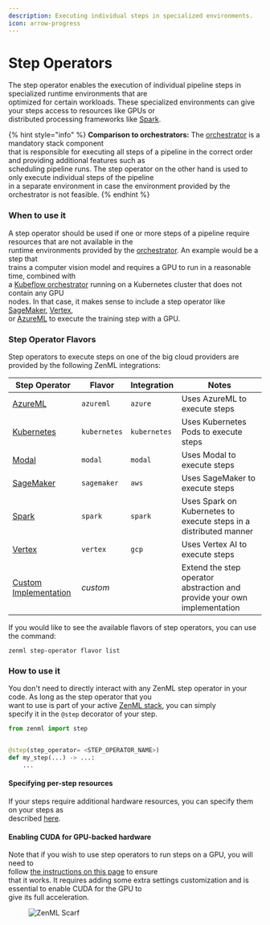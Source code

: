 ```yaml
---
description: Executing individual steps in specialized environments.
icon: arrow-progress
---
```


# Step Operators

The step operator enables the execution of individual pipeline steps in specialized runtime environments that are\
optimized for certain workloads. These specialized environments can give your steps access to resources like GPUs or\
distributed processing frameworks like [Spark](https://spark.apache.org/).

{% hint style="info" %}
**Comparison to orchestrators:** The [orchestrator](../orchestrators/) is a mandatory stack component\
that is responsible for executing all steps of a pipeline in the correct order and providing additional features such as\
scheduling pipeline runs. The step operator on the other hand is used to only execute individual steps of the pipeline\
in a separate environment in case the environment provided by the orchestrator is not feasible.
{% endhint %}

### When to use it

A step operator should be used if one or more steps of a pipeline require resources that are not available in the\
runtime environments provided by the [orchestrator](../orchestrators/). An example would be a step that\
trains a computer vision model and requires a GPU to run in a reasonable time, combined with\
a [Kubeflow orchestrator](../orchestrators/kubeflow.md) running on a Kubernetes cluster that does not contain any GPU\
nodes. In that case, it makes sense to include a step operator like [SageMaker](sagemaker.md), [Vertex](vertex.md),\
or [AzureML](azureml.md) to execute the training step with a GPU.

### Step Operator Flavors

Step operators to execute steps on one of the big cloud providers are provided by the following ZenML integrations:

| Step Operator                      | Flavor       | Integration  | Notes                                                                    |
| ---------------------------------- | ------------ | ------------ | ------------------------------------------------------------------------ |
| [AzureML](azureml.md)              | `azureml`    | `azure`      | Uses AzureML to execute steps                                            |
| [Kubernetes](kubernetes.md)        | `kubernetes` | `kubernetes` | Uses Kubernetes Pods to execute steps                                    |
| [Modal](modal.md)                  | `modal`      | `modal`      | Uses Modal to execute steps                                              |
| [SageMaker](sagemaker.md)          | `sagemaker`  | `aws`        | Uses SageMaker to execute steps                                          |
| [Spark](spark-kubernetes.md)       | `spark`      | `spark`      | Uses Spark on Kubernetes to execute steps in a distributed manner        |
| [Vertex](vertex.md)                | `vertex`     | `gcp`        | Uses Vertex AI to execute steps                                          |
| [Custom Implementation](custom.md) | _custom_     |              | Extend the step operator abstraction and provide your own implementation |

If you would like to see the available flavors of step operators, you can use the command:

```shell
zenml step-operator flavor list
```

### How to use it

You don't need to directly interact with any ZenML step operator in your code. As long as the step operator that you\
want to use is part of your active [ZenML stack](../../user-guide/production-guide/understand-stacks.md), you can simply\
specify it in the `@step` decorator of your step.

```python
from zenml import step


@step(step_operator= <STEP_OPERATOR_NAME>)
def my_step(...) -> ...:
    ...
```

#### Specifying per-step resources

If your steps require additional hardware resources, you can specify them on your steps as\
described [here](../../how-to/pipeline-development/training-with-gpus/).

#### Enabling CUDA for GPU-backed hardware

Note that if you wish to use step operators to run steps on a GPU, you will need to\
follow [the instructions on this page](../../how-to/pipeline-development/training-with-gpus/) to ensure\
that it works. It requires adding some extra settings customization and is essential to enable CUDA for the GPU to\
give its full acceleration.

<figure><img src="https://static.scarf.sh/a.png?x-pxid=f0b4f458-0a54-4fcd-aa95-d5ee424815bc" alt="ZenML Scarf"><figcaption></figcaption></figure>
